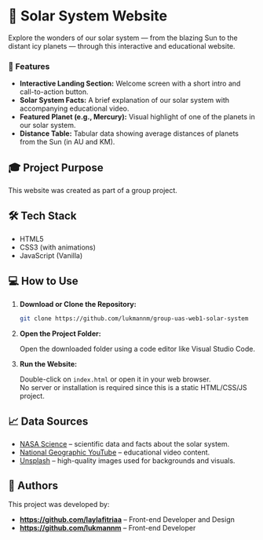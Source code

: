 # 🌌 Solar System Website

Explore the wonders of our solar system — from the blazing Sun to the distant icy planets — through this interactive and educational website.

### 🌠 Features

- **Interactive Landing Section:** Welcome screen with a short intro and call-to-action button.
- **Solar System Facts:** A brief explanation of our solar system with accompanying educational video.
- **Featured Planet (e.g., Mercury):** Visual highlight of one of the planets in our solar system.
- **Distance Table:** Tabular data showing average distances of planets from the Sun (in AU and KM).

## 🎓 Project Purpose

This website was created as part of a group project.

## 🛠️ Tech Stack

- HTML5  
- CSS3 (with animations)  
- JavaScript (Vanilla)  

## 💻 How to Use

1. **Download or Clone the Repository:**

   ```bash
   git clone https://github.com/lukmannm/group-uas-web1-solar-system
   ```

2. **Open the Project Folder:**

   Open the downloaded folder using a code editor like Visual Studio Code.

3. **Run the Website:**

   Double-click on `index.html` or open it in your web browser.  
   No server or installation is required since this is a static HTML/CSS/JS project.


## 📈 Data Sources

- [NASA Science](https://science.nasa.gov/) – scientific data and facts about the solar system.
- [National Geographic YouTube](https://www.youtube.com/@NatGeo) – educational video content.
- [Unsplash](https://unsplash.com/) – high-quality images used for backgrounds and visuals.

## 👥 Authors

This project was developed by:

- **https://github.com/laylafitriaa** – Front-end Developer and Design
- **https://github.com/lukmannm** – Front-end Developer